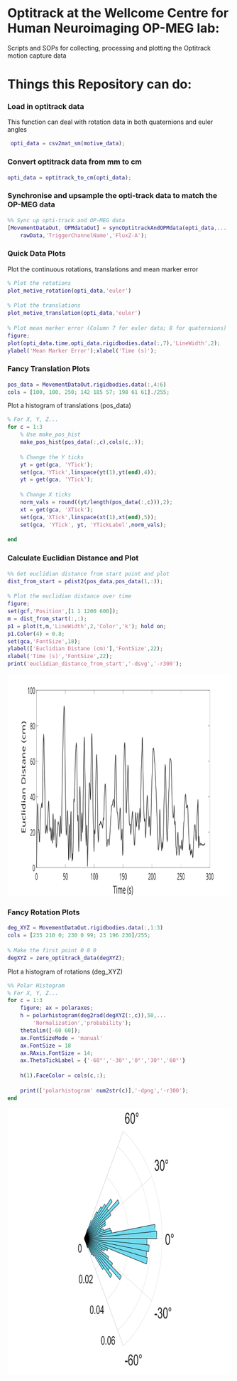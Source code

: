 # Optitrack at the Wellcome Centre for Human Neuroimaging OP-MEG lab:
Scripts and SOPs for collecting, processing and plotting the Optitrack motion capture data


# Things this Repository can do:


### Load in optitrack data

This function can deal with rotation data in both quaternions and euler angles

```matlab
 opti_data = csv2mat_sm(motive_data);
```
### Convert optitrack data from mm to cm

```matlab
opti_data = optitrack_to_cm(opti_data);
```
### Synchronise and upsample the opti-track data to match the OP-MEG data

```matlab
%% Sync up opti-track and OP-MEG data
[MovementDataOut, OPMdataOut] = syncOptitrackAndOPMdata(opti_data,...
	rawData,'TriggerChannelName','FluxZ-A');
```

### Quick Data Plots

Plot the continuous rotations, translations and mean marker error

```matlab
% Plot the rotations
plot_motive_rotation(opti_data,'euler')
    
% Plot the translations
plot_motive_translation(opti_data,'euler')

% Plot mean marker error (Column 7 for euler data; 8 for quaternions)
figure;
plot(opti_data.time,opti_data.rigidbodies.data(:,7),'LineWidth',2);
ylabel('Mean Marker Error');xlabel('Time (s)');
```

### Fancy Translation Plots

```matlab
pos_data = MovementDataOut.rigidbodies.data(:,4:6)
cols = [100, 100, 250; 142 185 57; 198 61 61]./255;
```

Plot a histogram of translations (pos_data)

```matlab
% For X, Y, Z...
for c = 1:3
    % Use make_pos_hist
    make_pos_hist(pos_data(:,c),cols(c,:));
    
    % Change the Y ticks
    yt = get(gca, 'YTick');
    set(gca,'YTick',linspace(yt(1),yt(end),4));
    yt = get(gca, 'YTick');

    % Change X ticks
    norm_vals = round((yt/length(pos_data(:,c))),2);
    xt = get(gca, 'XTick');
    set(gca,'XTick',linspace(xt(1),xt(end),5));
    set(gca, 'YTick', yt, 'YTickLabel',norm_vals);
    
end
```

### Calculate Euclidian Distance and Plot

```matlab
%% Get euclidian distance from start point and plot
dist_from_start = pdist2(pos_data,pos_data(1,:));

% Plot the euclidian distance over time
figure;
set(gcf,'Position',[1 1 1200 600]);
m = dist_from_start(:,:);
p1 = plot(t,m,'LineWidth',2,'Color','k'); hold on;
p1.Color(4) = 0.8;
set(gca,'FontSize',18);
ylabel(['Euclidian Distane (cm)'],'FontSize',22);
xlabel('Time (s)','FontSize',22);
print('euclidian_distance_from_start','-dsvg','-r300');
```
<img src="./media/euclidian_distance_from_start.svg" height="500">


### Fancy Rotation Plots

```matlab
deg_XYZ = MovementDataOut.rigidbodies.data(:,1:3)
cols = [235 210 0; 230 0 99; 23 196 230]/255;

% Make the first point 0 0 0
degXYZ = zero_optitrack_data(degXYZ);
```

Plot a histogram of rotations (deg_XYZ)

```matlab
%% Polar Histogram
% For X, Y, Z...
for c = 1:3
    figure; ax = polaraxes;
    h = polarhistogram(deg2rad(degXYZ(:,c)),50,...
        'Normalization','probability');
    thetalim([-60 60]);
    ax.FontSizeMode = 'manual'
    ax.FontSize = 18
    ax.RAxis.FontSize = 14;
    ax.ThetaTickLabel = {'-60°','-30°','0°','30°','60°'}
    
    h(1).FaceColor = cols(c,:);

    print(['polarhistogram' num2str(c)],'-dpng','-r300');
end
```

<img src="./media/polarhistogram3.png" height="600">
